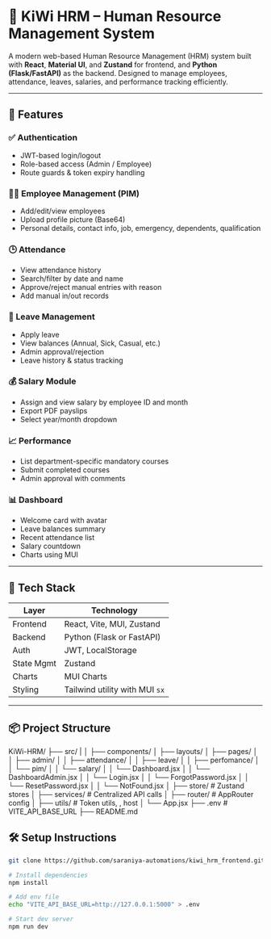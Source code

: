 # 🌿 KiWi HRM – Human Resource Management System

A modern web-based Human Resource Management (HRM) system built with **React**, **Material UI**, and **Zustand** for frontend, and **Python (Flask/FastAPI)** as the backend. Designed to manage employees, attendance, leaves, salaries, and performance tracking efficiently.

---

## 🚀 Features

### ✅ Authentication
- JWT-based login/logout
- Role-based access (Admin / Employee)
- Route guards & token expiry handling

### 👨‍💼 Employee Management (PIM)
- Add/edit/view employees
- Upload profile picture (Base64)
- Personal details, contact info, job, emergency, dependents, qualification

### 🕒 Attendance
- View attendance history
- Search/filter by date and name
- Approve/reject manual entries with reason
- Add manual in/out records

### 📅 Leave Management
- Apply leave
- View balances (Annual, Sick, Casual, etc.)
- Admin approval/rejection
- Leave history & status tracking

### 💰 Salary Module
- Assign and view salary by employee ID and month
- Export PDF payslips
- Select year/month dropdown

### 📈 Performance
- List department-specific mandatory courses
- Submit completed courses
- Admin approval with comments

### 📊 Dashboard
- Welcome card with avatar
- Leave balances summary
- Recent attendance list
- Salary countdown
- Charts using MUI

---

## 🧱 Tech Stack

| Layer       | Technology                    |
|-------------|-------------------------------|
| Frontend    | React, Vite, MUI, Zustand     |
| Backend     | Python (Flask or FastAPI)     |
| Auth        | JWT, LocalStorage             |
| State Mgmt  | Zustand                       |
| Charts      | MUI Charts                    |
| Styling     | Tailwind utility with MUI `sx`|

---

## 📦 Project Structure
KiWi-HRM/
├── src/
|
│ ├── components/
│ ├── layouts/
│ ├── pages/
│ │ ├── admin/
│ │ ├── attendance/
│ │ ├── leave/
│ │ ├── perfomance/
│ │ └── pim/
│ │ └── salary/
│ │ └── Dashboard.jsx
│ │ └── DashboardAdmin.jsx
│ │ └── Login.jsx
│ │ └── ForgotPassword.jsx
│ │ └── ResetPassword.jsx
│ │ └── NotFound.jsx
│ ├── store/ # Zustand stores
│ ├── services/ # Centralized API calls
│ ├── router/ # AppRouter config
│ ├── utils/ # Token utils, , host
│ └── App.jsx
├── .env # VITE_API_BASE_URL
├── README.md


## 🛠️ Setup Instructions

```bash
git clone https://github.com/saraniya-automations/kiwi_hrm_frontend.git

# Install dependencies
npm install

# Add env file
echo "VITE_API_BASE_URL=http://127.0.0.1:5000" > .env

# Start dev server
npm run dev
